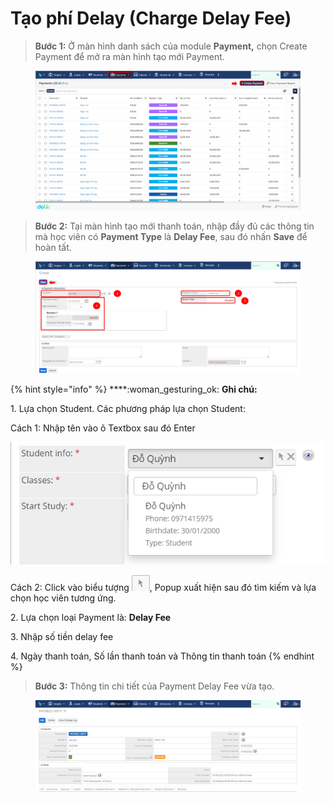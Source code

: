 # Tạo phí Delay (Charge Delay Fee)

> **Bước 1:** Ở màn hình danh sách của module **Payment,** chọn Create Payment để mở ra màn hình tạo mới Payment.

<figure><img src="../../../.gitbook/assets/image (52).png" alt=""><figcaption></figcaption></figure>

> **Bước 2:** Tại màn hình tạo mới thanh toán, nhập đầy đủ các thông tin mà học viên có **Payment Type** là **Delay Fee**, sau đó nhấn **Save** để hoàn tất.

<figure><img src="../../../.gitbook/assets/image (54) (3).png" alt=""><figcaption></figcaption></figure>

{% hint style="info" %}
****:woman\_gesturing\_ok: **Ghi chú:**

1\. Lựa chọn Student. Các phương pháp lựa chọn Student:

Cách 1: Nhập tên vào ô Textbox sau đó Enter

<img src="../../../.gitbook/assets/Enroll3.png" alt="" data-size="original">&#x20;


Cách 2: Click vào biểu tượng <img src="../../../.gitbook/assets/Enroll4.png" alt="" data-size="line">, Popup xuất hiện sau đó tìm kiếm và lựa chọn học viên tương ứng.

2\. Lựa chọn loại Payment là: **Delay Fee**

3\. Nhập số tiền delay fee

4\. Ngày thanh toán, Số lần thanh toán và Thông tin thanh toán
{% endhint %}

> **Bước 3:** Thông tin chi tiết của Payment Delay Fee vừa tạo.

<figure><img src="../../../.gitbook/assets/image (66).png" alt=""><figcaption></figcaption></figure>
